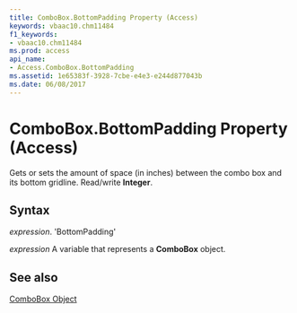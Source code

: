```yaml
---
title: ComboBox.BottomPadding Property (Access)
keywords: vbaac10.chm11484
f1_keywords:
- vbaac10.chm11484
ms.prod: access
api_name:
- Access.ComboBox.BottomPadding
ms.assetid: 1e65383f-3928-7cbe-e4e3-e244d877043b
ms.date: 06/08/2017
---
```



# ComboBox.BottomPadding Property (Access)

Gets or sets the amount of space (in inches) between the combo box and its bottom gridline. Read/write  **Integer**.


## Syntax

 _expression_. 'BottomPadding'

 _expression_ A variable that represents a **ComboBox** object.


## See also


[ComboBox Object](Access.ComboBox.md)

